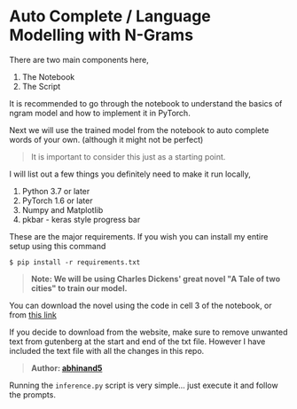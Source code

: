 # Auto Complete / Language Modelling with N-Grams

There are two main components here, 
1. The Notebook
2. The Script

It is recommended to go through the notebook to understand the basics of ngram model and how to implement it in PyTorch. 

Next we will use the trained model from the notebook to auto complete words of your own. (although it might not be perfect)

> It is important to consider this just as a starting point. 

I will list out a few things you definitely need to make it run locally,

1. Python 3.7 or later
2. PyTorch 1.6 or later
3. Numpy and Matplotlib
4. pkbar - keras style progress bar 

These are the major requirements. If you wish you can install my entire setup using this command

`$ pip install -r requirements.txt`

> **Note: We will be using Charles Dickens' great novel "A Tale of two cities" to train our model.**

You can download the novel using the code in cell 3 of the notebook, or from [this link](https://www.gutenberg.org/files/98/98-0.txt)

If you decide to download from the website, make sure to remove unwanted text from gutenberg at the start and end of the txt file. However I have included the text file with all the changes in this repo.

> **Author: [abhinand5](https://github.com/abhinand5)** 

Running the `inference.py` script is very simple... just execute it and follow the prompts. 